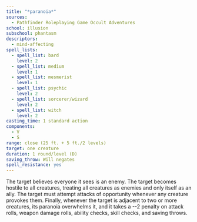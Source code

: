 ```yaml
---
title: "*paranoia*"
sources:
  - Pathfinder Roleplaying Game Occult Adventures
school: illusion
subschool: phantasm
descriptors:
  - mind-affecting
spell_lists:
  - spell_list: bard
    level: 2
  - spell_list: medium
    level: 1
  - spell_list: mesmerist
    level: 1
  - spell_list: psychic
    level: 2
  - spell_list: sorcerer/wizard
    level: 2
  - spell_list: witch
    level: 2
casting_time: 1 standard action
components:
  - V
  - S
range: close (25 ft. + 5 ft./2 levels)
target: one creature
duration: 1 round/level (D)
saving_throw: Will negates
spell_resistance: yes
---
```


The target believes everyone it sees is an enemy. The target becomes hostile to all creatures, treating all creatures as enemies and only itself as an ally. The target must attempt attacks of opportunity whenever any creature provokes them. Finally, whenever the target is adjacent to two or more creatures, its paranoia overwhelms it, and it takes a --2 penalty on attack rolls, weapon damage rolls, ability checks, skill checks, and saving throws.
